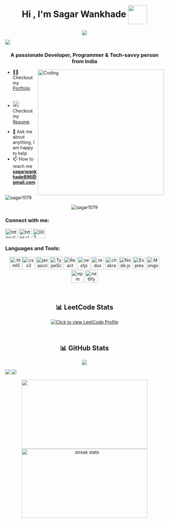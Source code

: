 <h1 align="center">Hi , I'm Sagar Wankhade <img width="60" height="60" align="center"
      src="https://media.tenor.com/fFWcjOYqpWMAAAAM/jasgagger-jason.gif"> </h1>

<p align="center">
   <img src="https://readme-typing-svg.herokuapp.com?size=26&duration=2500&lines=Software+Engineer;fullstack+developer">
</p>

<img src="https://blog.postman.com/wp-content/uploads/2019/01/platform.png">

<h3 align="center">A passionate Developer, Programmer & Tech-savvy person from India</h3>

<img align="right" alt="Coding" width="400"
   src="https://i.pinimg.com/originals/5a/ab/23/5aab239aeaf861b629f3eac134d6bf74.gif">



<!-- Portfolio -->
- 👨‍💻 Checkout my [Portfolio](https://sagar1079.github.io) &nbsp; <img width="15"
   src="https://i.gifer.com/origin/b3/b34dc1592ae8556da933835c0d532738_w200.webp">


<!-- Resume -->
- <img width="20"
   src="https://user-images.githubusercontent.com/66555692/190847273-1a125e30-6bb9-4221-916f-47ef6d774f58.png"> Checkout
my [Resume](https://drive.google.com/file/d/1fNp6Hs_BnTyJ8irjtbHlPhkTkV_qJxzC/view?usp=sharing)&nbsp; <img width="15"
   src="https://i.gifer.com/origin/b3/b34dc1592ae8556da933835c0d532738_w200.webp">


<!-- <img width="30" src = "https://user-images.githubusercontent.com/66555692/190847273-1a125e30-6bb9-4221-916f-47ef6d774f58.png" > -->


- 💬 Ask me about anything, I am happy to help <img width="15"
   src="https://i.gifer.com/origin/b3/b34dc1592ae8556da933835c0d532738_w200.webp">
- 📫 How to reach me **sagarwankhade896@gmail.com** <img width="15"
   src="https://i.gifer.com/origin/b3/b34dc1592ae8556da933835c0d532738_w200.webp">

<p align="left"> <img src="https://komarev.com/ghpvc/?username=sagar1079&label=Profile%20views&color=0e75b6&style=flat"
      alt="sagar1079" /> </p>

<p align="center"> <img src="https://github-profile-trophy.vercel.app/?username=sagar1079&theme=algolia"
      alt="sagar1079" /> </p>

<h3 align="left">Connect with me:</h3>
<p align="left">
   <a href="https://www.linkedin.com/in/Sagar1079/" target="blank"><img align="center"
         src="https://raw.githubusercontent.com/rahuldkjain/github-profile-readme-generator/master/src/images/icons/Social/linked-in-alt.svg"
         alt="https://www.linkedin.com/in/Sagar1079/" height="30" width="40" /></a>
   <a href="https://instagram.com/sagar_dev555" target="blank"><img align="center"
         src="https://raw.githubusercontent.com/rahuldkjain/github-profile-readme-generator/master/src/images/icons/Social/instagram.svg"
         alt="https://www.instagram.com" height="30" width="40" /></a>
   <a href="https://www.leetcode.com/Sagar1079" target="blank"><img align="center"
         src="https://raw.githubusercontent.com/rahuldkjain/github-profile-readme-generator/master/src/images/icons/Social/leet-code.svg"
         alt="007" height="30" width="40" /></a>
</p>

<h3 align="left">Languages and Tools:</h3>
<p align="center">
   <img src="https://user-images.githubusercontent.com/25181517/192158954-f88b5814-d510-4564-b285-dff7d6400dad.png"
      alt="html5" width="40" height="40" /><img
      src="https://user-images.githubusercontent.com/25181517/183898674-75a4a1b1-f960-4ea9-abcb-637170a00a75.png"
      alt="css3" width="40" height="40" />
   <img src="https://user-images.githubusercontent.com/25181517/117447155-6a868a00-af3d-11eb-9cfe-245df15c9f3f.png"
      alt="javascript" width="40" height="40" />
   <img src="https://profilinator.rishav.dev/skills-assets/typescript-original.svg" alt="TypeScript" width="40"
      height="40" />
   <img src="https://profilinator.rishav.dev/skills-assets/react-original-wordmark.svg" alt="React" width="40"
      height="40" />
   <img src="https://www.rlogical.com/wp-content/uploads/2021/08/Rlogical-Blog-Images-thumbnail.png" alt="nextjs"
      width="40" height="40" />
   <img src="https://user-images.githubusercontent.com/25181517/187896150-cc1dcb12-d490-445c-8e4d-1275cd2388d6.png"
      alt="redux" width="40" height="40" />
   <img src="https://user-images.githubusercontent.com/25181517/190887639-d0ba4ec9-ddbe-45dd-bea1-4db83846503e.png"
      alt="chakra" width="40" height="40" />
   <img src="https://profilinator.rishav.dev/skills-assets/nodejs-original-wordmark.svg" alt="Node.js" width="40"
      height="40" />
   <img src="https://skillshack.blob.core.windows.net/uploads/express.webp" alt="Express.js" width="40" height="40" />
   <img src="https://profilinator.rishav.dev/skills-assets/mongodb-original-wordmark.svg" alt="MongoDB" width="40"
      height="40" />
   <img src="https://user-images.githubusercontent.com/25181517/121401671-49102800-c959-11eb-9f6f-74d49a5e1774.png"
      alt="npm" width="40" height="40" />

   <img src="https://skillicons.dev/icons?i=netlify" alt="netlify" width="40" height="40" />
</p><br />
<h2 align="center">📊 LeetCode Stats</h2>
<p align="center">
   <a href="https://www.leetcode.com/Sagar1079" target="_blank"><img title="Click to view LeetCode Profile"
         align="center" src="https://leetcard.jacoblin.cool/Sagar1079?theme=nord" /></a>
</p>
<br />

<h2 align="center"> 📊 GitHub Stats</h2>
<p align="center">
   <img
      src="http://github-profile-summary-cards.vercel.app/api/cards/profile-details?username=sagar1079&theme=solarized_dark">

   <img
      src="http://github-profile-summary-cards.vercel.app/api/cards/most-commit-language?username=sagar1079&theme=solarized_dark">
   <img src="http://github-profile-summary-cards.vercel.app/api/cards/stats?username=sagar1079&theme=solarized_dark">


</p>
<p align="center" style="margin-right:0px;padding-right:0px">
   <img height="220" src="https://github-readme-stats.vercel.app/api?username=sagar1079&theme=material-palenight"
      width="400">
   <img height="220" alt="streak stats"
      src="https://github-readme-streak-stats.herokuapp.com/?user=sagar1079&theme=material-palenight" width="400">
</p>

<br />
